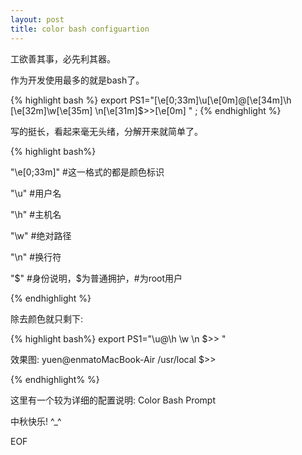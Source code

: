 ```yaml
---
layout: post
title: color bash configuartion
---
```


工欲善其事，必先利其器。

作为开发使用最多的就是bash了。

{% highlight bash %}
export PS1="[\e[0;33m]\u[\e[0m]@[\e[34m]\h [\e[32m]\w[\e[35m] \n[\e[31m]\$>>[\e[0m] " ;
{% endhighlight %}

写的挺长，看起来毫无头绪，分解开来就简单了。

 {% highlight bash%}

"\e[0;33m]" #这一格式的都是颜色标识

"\u" #用户名

"\h" #主机名

"\w" #绝对路径

"\n" #换行符

"\$" #身份说明，$为普通拥护，#为root用户

{% endhighlight %}

除去颜色就只剩下:

{% highlight bash%} 
export PS1="\u@\h \w \n \$>> " 

效果图: 
yuen@enmatoMacBook-Air /usr/local 
$>>

 {% endhighlight% %}

这里有一个较为详细的配置说明: Color Bash Prompt

中秋快乐! ^_^

EOF
